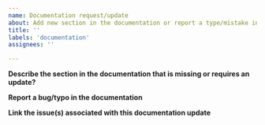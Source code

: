 ```yaml
---
name: Documentation request/update
about: Add new section in the documentation or report a type/mistake in the documentation
title: ''
labels: 'documentation'
assignees: ''

---
```


**Describe the section in the documentation that is missing or requires an update?**

**Report a bug/typo in the documentation**

**Link the issue(s) associated with this documentation update**

